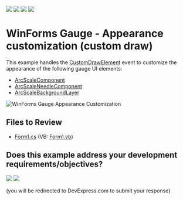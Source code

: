 <!-- default badges list -->
![](https://img.shields.io/endpoint?url=https://codecentral.devexpress.com/api/v1/VersionRange/128623751/24.2.1%2B)
[![](https://img.shields.io/badge/Open_in_DevExpress_Support_Center-FF7200?style=flat-square&logo=DevExpress&logoColor=white)](https://supportcenter.devexpress.com/ticket/details/E3955)
[![](https://img.shields.io/badge/📖_How_to_use_DevExpress_Examples-e9f6fc?style=flat-square)](https://docs.devexpress.com/GeneralInformation/403183)
[![](https://img.shields.io/badge/💬_Leave_Feedback-feecdd?style=flat-square)](#does-this-example-address-your-development-requirementsobjectives)
<!-- default badges end -->

# WinForms Gauge - Appearance customization (custom draw) 

This example handles the [CustomDrawElement](https://docs.devexpress.com/CoreLibraries/DevExpress.XtraGauges.Core.Model.BaseGauge.CustomDrawElement) event to customize the appearance of the following gauge UI elements:

* [ArcScaleComponent](https://docs.devexpress.com/WindowsForms/DevExpress.XtraGauges.Win.Gauges.Circular.ArcScaleComponent)
* [ArcScaleNeedleComponent](https://docs.devexpress.com/WindowsForms/DevExpress.XtraGauges.Win.Gauges.Circular.ArcScaleNeedleComponent)
* [ArcScaleBackgroundLayer](https://docs.devexpress.com/CoreLibraries/DevExpress.XtraGauges.Core.Model.ArcScaleBackgroundLayer)

![WinForms Gauge Appearance Customization](https://raw.githubusercontent.com/DevExpress-Examples/how-to-custom-draw-a-gauge-control-e3955/11.2.11%2B/media/winforms-gauge-custom-draw.gif)


## Files to Review

* [Form1.cs](./CS/XtraGauges_CustomDraw/Form1.cs) (VB: [Form1.vb](./VB/XtraGauges_CustomDraw/Form1.vb))
<!-- feedback -->
## Does this example address your development requirements/objectives?

[<img src="https://www.devexpress.com/support/examples/i/yes-button.svg"/>](https://www.devexpress.com/support/examples/survey.xml?utm_source=github&utm_campaign=winforms-gauge-custom-draw&~~~was_helpful=yes) [<img src="https://www.devexpress.com/support/examples/i/no-button.svg"/>](https://www.devexpress.com/support/examples/survey.xml?utm_source=github&utm_campaign=winforms-gauge-custom-draw&~~~was_helpful=no)

(you will be redirected to DevExpress.com to submit your response)
<!-- feedback end -->

